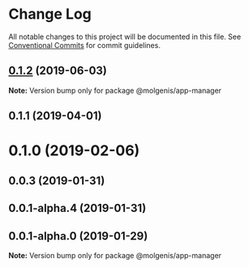 # Change Log

All notable changes to this project will be documented in this file.
See [Conventional Commits](https://conventionalcommits.org) for commit guidelines.

## [0.1.2](https://github.com/connoratrug/molgenis-frontend/compare/@molgenis/app-manager@0.1.1...@molgenis/app-manager@0.1.2) (2019-06-03)

**Note:** Version bump only for package @molgenis/app-manager





## 0.1.1 (2019-04-01)



# 0.1.0 (2019-02-06)



## 0.0.3 (2019-01-31)



## 0.0.1-alpha.4 (2019-01-31)



## 0.0.1-alpha.0 (2019-01-29)

**Note:** Version bump only for package @molgenis/app-manager
